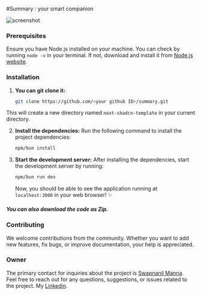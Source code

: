 #Summary : your smart companion

![screenshot](src/app/opengraph-image.jpg)

### Prerequisites

Ensure you have Node.js installed on your machine. You can check by running `node -v` in your terminal. If not, download and install it from [Node.js website](https://nodejs.org).

### Installation

1. **You can git clone it:**

   ```sh
   git clone https://github.com/<your github ID>/summary.git
   ```

This will create a new directory named `next-shadcn-template` in your current directory.

2. **Install the dependencies:**
   Run the following command to install the project dependencies:

   ```sh
   npm/bun install
   ```

3. **Start the development server:**
   After installing the dependencies, start the development server by running:

   ```sh
   npm/bun run dev
   ```

   Now, you should be able to see the application running at `localhost:3000` in your web browser! ✨

##### You can also download the code as Zip.

### Contributing

We welcome contributions from the community. Whether you want to add new features, fix bugs, or improve documentation, your help is appreciated.

### Owner

The primary contact for inquiries about the project is [Swapnanil Manna](https://github.com/Swapnanilmanna1701). Feel free to reach out for any questions, suggestions, or issues related to the project. My [Linkedin](https://www.linkedin.com/in/swapnanil-manna/).
